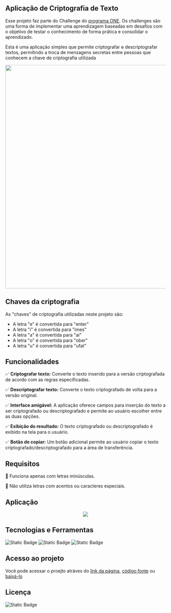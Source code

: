 ## Aplicação de Criptografia de Texto

Esse projeto faz parte do Challenge do [programa ONE](https://www.oracle.com/br/education/oracle-next-education/). Os challenges são uma forma de implementar uma aprendizagem baseadas em desafios com o objetivo de testar o conhecimento de forma prática e consolidar o aprendizado.

Esta é uma aplicação simples que permite criptografar e descriptografar textos, permitindo a troca de mensagens secretas entre pessoas que conhecem a chave de criptografia utilizada

<p align="center">
  <img src="https://github.com/carla11235813/challenge-criptografia/assets/111895486/d961fc7b-8843-4346-86f0-f1997aab2246" width="700px">  
</p>


## Chaves da criptografia

As "chaves" de criptografia utilizadas neste projeto são:

- A letra "e" é convertida para "enter"
- A letra "i" é convertida para "imes"
- A letra "a" é convertida para "ai"
- A letra "o" é convertida para "ober"
- A letra "u" é convertida para "ufat"


## Funcionalidades

✅ **Criptografar texto:** Converte o texto inserido para a versão criptografada de acordo com as regras especificadas.

✅ **Descriptografar texto:** Converte o texto criptografado de volta para a versão original.

✅ **Interface amigável:** A aplicação oferece campos para inserção do texto a ser criptografado ou descriptografado e permite ao usuário escolher entre as duas opções.

✅ **Exibição do resultado:** O texto criptografado ou descriptografado é exibido na tela para o usuário.

✅ **Botão de copiar:** Um botão adicional permite ao usuário copiar o texto criptografado/descriptografado para a área de transferência.


## Requisitos

🔶 Funciona apenas com letras minúsculas.

🔶 Não utiliza letras com acentos ou caracteres especiais.


## Aplicação

<p align="center">
  <img src="https://github.com/carla11235813/challenge-criptografia/assets/111895486/2c8e72f9-195e-4c90-83a0-b408ebdd74a9" >  
</p>


## Tecnologias e Ferramentas

![Static Badge](https://img.shields.io/badge/css3-%231572B6?style=for-the-badge&logo=css3&logoColor=%23fff)
![Static Badge](https://img.shields.io/badge/html5-%23E34F26?style=for-the-badge&logo=html5&logoColor=%23fff)
![Static Badge](https://img.shields.io/badge/javascript-%23F7DF1E?style=for-the-badge&logo=javascript&logoColor=%23000)   


## Acesso ao projeto

Você pode acessar o proejto atráves do [link da página](https://carla11235813.github.io/challenge-criptografia/), [código fonte](https://github.com/carla11235813/challenge-criptografia/) ou [baixá-lo](https://github.com/carla11235813/challenge-criptografia/archive/refs/heads/main.zip)

## Licença

![Static Badge](https://img.shields.io/badge/mit-blue?style=for-the-badge&label=license)
